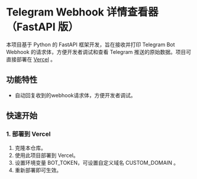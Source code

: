 # Telegram Webhook 详情查看器（FastAPI 版）

本项目基于 Python 的 FastAPI 框架开发，旨在接收并打印 Telegram Bot Webhook 的请求体，方便开发者调试和查看 Telegram 推送的原始数据。项目可直接部署在 [Vercel](https://vercel.com/) 。

## 功能特性

- 自动回复收到的webhook请求体，方便开发者调试。

## 快速开始

### 1. 部署到 Vercel

1. 克隆本仓库。
2. 使用此项目部署到 Vercel。
3. 设置环境变量 BOT_TOKEN，可设置自定义域名 CUSTOM_DOMAIN 。
4. 重新部署即可生效。